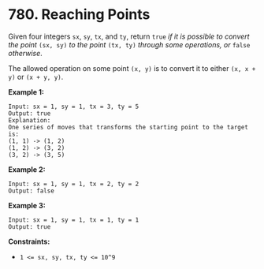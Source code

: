 # 780. Reaching Points

Given four integers `sx`, `sy`, `tx`, and `ty`, return `true` *if it is possible to convert the point* `(sx, sy)` *to the point* `(tx, ty)` *through some operations, or* `false` *otherwise*.

The allowed operation on some point `(x, y)` is to convert it to either `(x, x + y)` or `(x + y, y)`.

**Example 1:**

```()
Input: sx = 1, sy = 1, tx = 3, ty = 5
Output: true
Explanation:
One series of moves that transforms the starting point to the target is:
(1, 1) -> (1, 2)
(1, 2) -> (3, 2)
(3, 2) -> (3, 5)
```

**Example 2:**

```()
Input: sx = 1, sy = 1, tx = 2, ty = 2
Output: false
```

**Example 3:**

```()
Input: sx = 1, sy = 1, tx = 1, ty = 1
Output: true
```

**Constraints:**

- `1 <= sx, sy, tx, ty <= 10^9`
